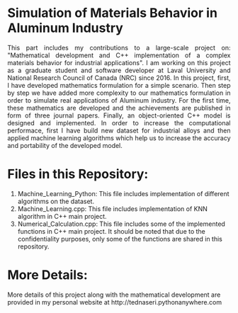 # Simulation of Materials Behavior in Aluminum Industry
<p align="justify">This part includes my contributions to a large-scale project on: "Mathematical development and C++ implementation of a complex materials behavior for industrial applications". I am working on this project as a graduate student and software developer at Laval University and National Research Council of Canada (NRC) since 2016. In this project, first, I have developed mathematics formulation for a simple scenario. Then step by step we have added more complexity to our mathematics formulation in order to simulate real applications of Aluminum industry. For the first time, these mathematics are developed and the achievements are published in form of three journal papers. Finally, an object-oriented C++ model is designed and implemented. In order to increase the computational performace, first I have build new dataset for industrial alloys and then applied machine learning algorithms which help us to increase the accuracy and portability of the developed model.</p>

# Files in this Repository:
1) Machine_Learning_Python: This file includes implementation of different algorithms on the dataset.
2) Machine_Learning.cpp: This file includes implementation of KNN algorithm in C++ main project.
3) Numerical_Calculation.cpp: This file includes some of the implemented functions in C++ main project. It should be noted that due to the confidentiality purposes, only some of the functions are shared in this repository.

# More Details:
<p>More details of this project along with the mathematical development are provided in my personal website at http://tednaseri.pythonanywhere.com</p>
